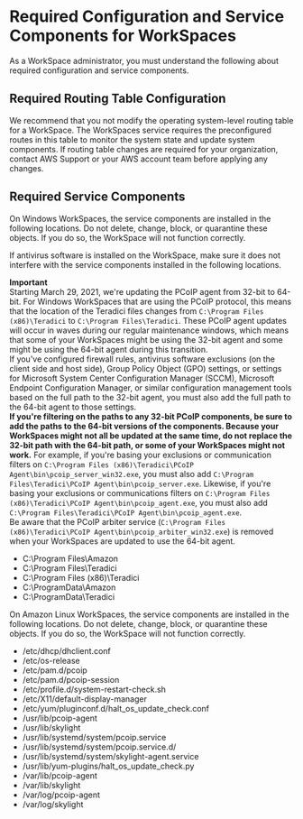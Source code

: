 # Required Configuration and Service Components for WorkSpaces<a name="required-service-components"></a>

As a WorkSpace administrator, you must understand the following about required configuration and service components\. 

## Required Routing Table Configuration<a name="routing-table-configuration"></a>

We recommend that you not modify the operating system\-level routing table for a WorkSpace\. The WorkSpaces service requires the preconfigured routes in this table to monitor the system state and update system components\. If routing table changes are required for your organization, contact AWS Support or your AWS account team before applying any changes\. 

## Required Service Components<a name="required-service-components"></a>

On Windows WorkSpaces, the service components are installed in the following locations\. Do not delete, change, block, or quarantine these objects\. If you do so, the WorkSpace will not function correctly\.

If antivirus software is installed on the WorkSpace, make sure it does not interfere with the service components installed in the following locations\.

**Important**  
Starting March 29, 2021, we're updating the PCoIP agent from 32\-bit to 64\-bit\. For Windows WorkSpaces that are using the PCoIP protocol, this means that the location of the Teradici files changes from `C:\Program Files (x86)\Teradici` to `C:\Program Files\Teradici`\. These PCoIP agent updates will occur in waves during our regular maintenance windows, which means that some of your WorkSpaces might be using the 32\-bit agent and some might be using the 64\-bit agent during this transition\.  
If you've configured firewall rules, antivirus software exclusions \(on the client side and host side\), Group Policy Object \(GPO\) settings, or settings for Microsoft System Center Configuration Manager \(SCCM\), Microsoft Endpoint Configuration Manager, or similar configuration management tools based on the full path to the 32\-bit agent, you must also add the full path to the 64\-bit agent to those settings\.  
**If you're filtering on the paths to any 32\-bit PCoIP components, be sure to add the paths to the 64\-bit versions of the components\. Because your WorkSpaces might not all be updated at the same time, do not replace the 32\-bit path with the 64\-bit path, or some of your WorkSpaces might not work\.** For example, if you're basing your exclusions or communication filters on `C:\Program Files (x86)\Teradici\PCoIP Agent\bin\pcoip_server_win32.exe`, you must also add `C:\Program Files\Teradici\PCoIP Agent\bin\pcoip_server.exe`\. Likewise, if you're basing your exclusions or communications filters on `C:\Program Files (x86)\Teradici\PCoIP Agent\bin\pcoip_agent.exe`, you must also add `C:\Program Files\Teradici\PCoIP Agent\bin\pcoip_agent.exe`\.  
Be aware that the PCoIP arbiter service \(`C:\Program Files (x86)\Teradici\PCoIP Agent\bin\pcoip_arbiter_win32.exe`\) is removed when your WorkSpaces are updated to use the 64\-bit agent\.
+ C:\\Program Files\\Amazon
+ C:\\Program Files\\Teradici
+ C:\\Program Files \(x86\)\\Teradici
+ C:\\ProgramData\\Amazon
+ C:\\ProgramData\\Teradici

On Amazon Linux WorkSpaces, the service components are installed in the following locations\. Do not delete, change, block, or quarantine these objects\. If you do so, the WorkSpace will not function correctly\.
+ /etc/dhcp/dhclient\.conf
+ /etc/os\-release
+ /etc/pam\.d/pcoip
+ /etc/pam\.d/pcoip\-session
+ /etc/profile\.d/system\-restart\-check\.sh
+ /etc/X11/default\-display\-manager
+ /etc/yum/pluginconf\.d/halt\_os\_update\_check\.conf
+ /usr/lib/pcoip\-agent
+ /usr/lib/skylight
+ /usr/lib/systemd/system/pcoip\.service
+ /usr/lib/systemd/system/pcoip\.service\.d/
+ /usr/lib/systemd/system/skylight\-agent\.service
+ /usr/lib/yum\-plugins/halt\_os\_update\_check\.py
+ /var/lib/pcoip\-agent
+ /var/lib/skylight
+ /var/log/pcoip\-agent 
+ /var/log/skylight